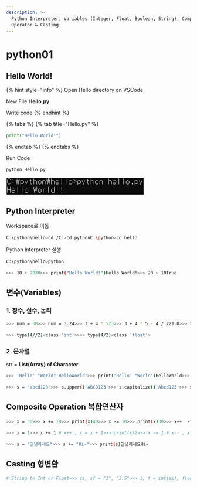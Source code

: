 ```yaml
---
description: >-
  Python Interpreter, Variables (Integer, Float, Boolean, String), Composite
  Operator & Casting
---
```


# python01

## Hello World!

{% hint style="info" %}
Open Hello directory on VSCode

New File **Hello.py**

Write code 
{% endhint %}

{% tabs %}
{% tab title="Hello.py" %}
```python
print("Hello World!")
```
{% endtab %}
{% endtabs %}

Run Code

```bash
python Hello.py
```

![](../.gitbook/assets/image.png)

## Python **Interpreter**

Workspace로 이동

```bash
C:\python\hello>cd /C:>cd pythonC:\python>cd hello
```

Python Interpreter 실행

```bash
C:\python\hello>python
```

```bash
>>> 10 + 2030>>> print("Hello World!")Hello World!>>> 20 > 10True
```

## 변수\(Variables\)

### **1. 정수, 실수, 논리**

```bash
>>> num = 30>>> num = 3.24>>> 3 + 4 * 523>>> 3 + 4 * 5 - 4 / 221.0>>> 2 ** 101024>>> 4 // 22>>> 4 /22.0>>> 21 % 21>>> 20 > 10True>>> 20 > 10 and 5 >= 4True>>> not 5 > 10True
```

```bash
>>> type(4//2)<class 'int'>>>> type(4/2)<class 'float'>
```

### 2. 문자열 

str = **List\(Array\) of Character**

```bash
>>> 'Hello' "World"'HelloWorld'>>> print('Hello' "World")HelloWorld>>> message = "Hello World">>> print(message)Hello World>>> message[0:7]'Hello W'>>> message[:7]'Hello W'>>> message[:-7]'Hell'>>> len(message)11>>> message[3:len(message)]'lo World'>>> message.split(' ')['Hello', 'World']>>> x, y, z = 10, 20, 30>>> print(x,y,z)10 20 30>>> first, second = message.split(" ")>>> print(first, second)Hello World>>> first + ' ' + second'Hello World'>>> first * 3 + second'HelloHelloHelloWorld'>>> first < secondTrue>>> "Your name is {}".format("홍길동")'Your name is 홍길동'>>> "Your name is {}, age is {}".format("홍길동",20)'Your name is 홍길동, age is 20'>>> "Num is {:03d}".format(23)'Num is 023'>>> "Num is {:3f}".format(23)'Num is 23.000000'
```

```bash
>>> s = "abcd123">>> s.upper()'ABCD123'>>> s.capitalize()'Abcd123'>>> s = " abcd123 ">>> s.strip()'abcd123'>>> s.capitalize()' abcd123 '>>> s.strip().capitalize()'Abcd123'>>> s.find('d')4>>> s.isalnum()False>>> s.strip().isalnum()True>>> "123".isdigit()True>>> int("123")123>>> "isupper".isidentifier()True>>> import random>>> dir(random)['BPF', 'LOG4', 'NV_MAGICCONST', 'RECIP_BPF', 'Random', 'SG_MAGICCONST', 'SystemRandom', 'TWOPI', '_BuiltinMethodType', '_MethodType', '_Sequence', '_Set', '__all__', '__builtins__', '__cached__', '__doc__', '__file__', '__loader__', '__name__', '__package__', '__spec__', '_acos', '_bisect', '_ceil', '_cos', '_e', '_exp', '_inst', '_itertools', '_log', '_os', '_pi', '_random', '_sha512', '_sin', '_sqrt', '_test', '_test_generator', '_urandom', '_warn', 'betavariate', 'choice', 'choices', 'expovariate', 'gammavariate', 'gauss', 'getrandbits', 'getstate', 'lognormvariate', 'normalvariate', 'paretovariate', 'randint', 'random', 'randrange', 'sample', 'seed', 'setstate', 'shuffle', 'triangular', 'uniform', 'vonmisesvariate', 'weibullvariate']>>> "Your name is {}".format("길동")'Your name is 길동'>>> "A is {}, B is {}".format("a","b")'A is a, B is b'>>> "{:b}".format(7)'111'>>> "{:f}".format(7)'7.000000'>>> "Num is {:05d}".format(23)'Num is 00023'>>> "Num is {:+05d}".format(-23)'Num is -0023'>>> "{:+015.3f}".format(23.34434)'+0000000023.344'>>> "{:+015.7f}".format(23.34)'+000023.3400000'
```

## Composite Operation 복합연산자

```bash
>>> x = 30>>> x += 10>>> print(x)40>>> x -= 10>>> print(x)30>>> x++  File "<stdin>", line 1    x++      ^SyntaxError: invalid syntax# Python에서는 x++, x-- 사용할 수 없다!
```

```bash
>>> x = 1>>> x += 1 # x++ , x = x + 1>>> print(x)2>>> x -= 1 # x-- , x = x - 1>>> print(x)1
```

```bash
>>> s = "안녕하세요">>> s += "Hi~">>> print(s)안녕하세요Hi~
```

## Casting 형변환

```bash
# String to Int or Float>>> si, sf = "3", "3.5">>> i, f = int(si), float(sf)>>> print(i, f)3 3.5>>> print(type(i), type(f))<class 'int'> <class 'float'>>>> si, sf = "3", "3.5">>> float(sf)3.5>>> float(si)3.0>>> str(23)'23'>>> type(str(23))<class 'str'>
```

